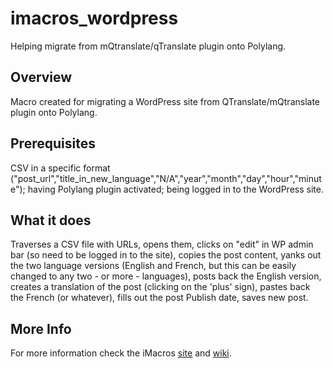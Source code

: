 # imacros_wordpress

Helping migrate from mQtranslate/qTranslate plugin onto Polylang.

## Overview

Macro created for migrating a WordPress site from QTranslate/mQtranslate plugin onto Polylang. 

## Prerequisites

CSV in a specific format ("post_url","title_in_new_language","N/A","year","month","day","hour","minute"); 
having Polylang plugin activated; 
being logged in to the WordPress site. 

## What it does

Traverses a CSV file with URLs, opens them, clicks on "edit" in WP admin bar (so need to be logged in to the site), copies the post content, yanks out the two language versions (English and French, but this can be easily changed to any two - or more - languages), posts back the English version, creates a translation of the post (clicking on the 'plus' sign), pastes back the French (or whatever), fills out the post Publish date, saves new post.

## More Info

For more information check the iMacros [site](http://imacros.net/overview) and [wiki](http://wiki.imacros.net/Main_Page).
